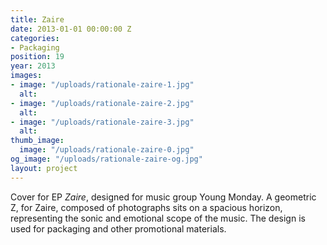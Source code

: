 ```yaml
---
title: Zaire
date: 2013-01-01 00:00:00 Z
categories:
- Packaging
position: 19
year: 2013
images:
- image: "/uploads/rationale-zaire-1.jpg"
  alt: 
- image: "/uploads/rationale-zaire-2.jpg"
  alt: 
- image: "/uploads/rationale-zaire-3.jpg"
  alt: 
thumb_image:
  image: "/uploads/rationale-zaire-0.jpg"
og_image: "/uploads/rationale-zaire-og.jpg"
layout: project
---
```


Cover for EP *Zaire*, designed for music group Young Monday. A geometric Z, for Zaire, composed of photographs sits on a spacious horizon, representing the sonic and emotional scope of the music. The design is used for packaging and other promotional materials.
